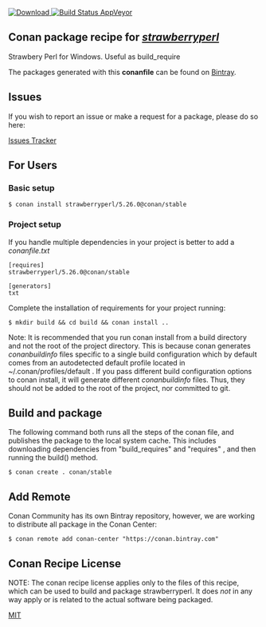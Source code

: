 [![Download](https://api.bintray.com/packages/conan-community/conan/strawberryperl%3Aconan/images/download.svg) ](https://bintray.com/conan-community/conan/strawberryperl%3Aconan/_latestVersion)
[![Build Status AppVeyor](https://ci.appveyor.com/api/projects/status/github/conan-community/conan-strawberryperl?svg=true)](https://ci.appveyor.com/project/ConanCIintegration/conan-strawberryperl)

## Conan package recipe for [*strawberryperl*](http://strawberryperl.com)

Strawbery Perl for Windows. Useful as build_require

The packages generated with this **conanfile** can be found on [Bintray](https://bintray.com/conan-community/conan/strawberryperl%3Aconan).


## Issues

If you wish to report an issue or make a request for a package, please do so here:

[Issues Tracker](https://github.com/conan-community/community/issues)


## For Users

### Basic setup

    $ conan install strawberryperl/5.26.0@conan/stable

### Project setup

If you handle multiple dependencies in your project is better to add a *conanfile.txt*

    [requires]
    strawberryperl/5.26.0@conan/stable

    [generators]
    txt

Complete the installation of requirements for your project running:

    $ mkdir build && cd build && conan install ..

Note: It is recommended that you run conan install from a build directory and not the root of the project directory.  This is because conan generates *conanbuildinfo* files specific to a single build configuration which by default comes from an autodetected default profile located in ~/.conan/profiles/default .  If you pass different build configuration options to conan install, it will generate different *conanbuildinfo* files.  Thus, they should not be added to the root of the project, nor committed to git.


## Build and package

The following command both runs all the steps of the conan file, and publishes the package to the local system cache.  This includes downloading dependencies from "build_requires" and "requires" , and then running the build() method.

    $ conan create . conan/stable




## Add Remote

Conan Community has its own Bintray repository, however, we are working to distribute all package in the Conan Center:

    $ conan remote add conan-center "https://conan.bintray.com"


## Conan Recipe License

NOTE: The conan recipe license applies only to the files of this recipe, which can be used to build and package strawberryperl.
It does *not* in any way apply or is related to the actual software being packaged.

[MIT](LICENSE)
